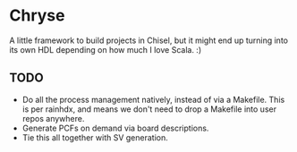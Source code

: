 # Chryse

A little framework to build projects in Chisel, but it might end up turning into
its own HDL depending on how much I love Scala. :)

## TODO

* Do all the process management natively, instead of via a Makefile. This is per
  rainhdx, and means we don't need to drop a Makefile into user repos anywhere.
* Generate PCFs on demand via board descriptions.
* Tie this all together with SV generation.
